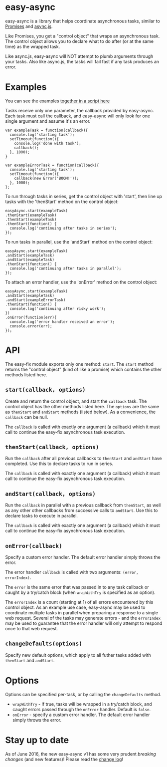 # easy-async

easy-async is a library that helps coordinate asynchronous tasks, similar to [Promises](https://www.promisejs.org/) and [async.js](https://github.com/caolan/async).

Like Promises, you get a "control object" that wraps an asynchronous task. The control object allows you to declare what to do after (or at the same time) as the wrapped task.

Like async.js, easy-async will NOT attempt to plumb arguments through your tasks.  Also like async.js, the tasks will fail fast if any task produces an error.

# Examples

You can see the examples [together in a script here](example.js)

Tasks receive only one parameter, the callback provided by easy-async.  Each task must call the callback, and easy-async will only look for one single argument and assume it's an error.

    var exampleTask = function(callback){
      console.log('starting task');
      setTimeout(function(){
        console.log('done with task');
        callback();
      }, 1000);
    }

    var exampleErrorTask = function(callback){
      console.log('starting task');
      setTimeout(function(){
        callback(new Error('BOOM!'));
      }, 1000);
    };

To run through tasks in series, get the control object with 'start', then line up tasks with the 'thenStart' method on the control object:

    easyAsync.start(exampleTask)
    .thenStart(exampleTask)
    .thenStart(exampleTask)
    .thenStart(function() {
      console.log('continuing after tasks in series');
    });

To run tasks in parallel, use the 'andStart' method on the control object:

    easyAsync.start(exampleTask)
    .andStart(exampleTask)
    .andStart(exampleTask)
    .thenStart(function() {
      console.log('continuing after tasks in parallel');
    });

To attach an error handler, use the 'onError' method on the control object:


    easyAsync.start(exampleTask)
    .andStart(exampleTask)
    .andStart(exampleErrorTask)
    .thenStart(function() {
      console.log('continuing after risky work');
    })
    .onError(function(err){
      console.log('error handler received an error');
      console.error(err);
    });

# API

The easy-fix module exports only one method: `start`.  The `start` method returns the "control object" (kind of like a promise) which contains the other methods listed here.

## `start(callback, options)`

Create and return the control object, and start the `callback` task.  The control object has the other methods listed here. The `options` are the same as `thenStart` and `andStart` methods (listed below). As a convenience, the `callback` can be null.

The `callback` is called with exactly one argument (a callback) which it must call to continue the easy-fix asynchronous task execution.

## `thenStart(callback, options)`

Run the `callback` after all previous callbacks to `thenStart` and `andStart` have completed.  Use this to declare tasks to run in series.

The `callback` is called with exactly one argument (a callback) which it must call to continue the easy-fix asynchronous task execution.

## `andStart(callback, options)`

Run the `callback` in parallel with a previous callback from `thenStart`, as well as any other other callbacks from successive calls to `andStart`. Use this to declare tasks to execute in parallel.

The `callback` is called with exactly one argument (a callback) which it must call to continue the easy-fix asynchronous task execution.

## `onError(callback)`

Specify a custom error handler.  The default error handler simply throws the error.

The error handler `callback` is called with two arguments: `(error, errorIndex)`.

The `error` is the same error that was passed in to any task callback or caught by a try/catch block (when `wrapWithTry` is specified as an option).

The `errorIndex` is a count (starting at 1) of all errors encountered by this control object.
As an example use case, easy-async may be used to coordinate multiple tasks in parallel when preparing a response to a single web request. Several of the tasks may generate errors - and the `errorIndex` may be used to guarantee that the error handler will only attempt to respond once to that web request.

## `changeDefaults(options)`

Specify new default options, which apply to all futher tasks added with `thenStart` and `andStart`.

# Options

Options can be specified per-task, or by calling the `changeDefaults` method.

* `wrapWithTry` - If true, tasks will be wrapped in a try/catch block, and caught errors passed through the `onError` handler. Default is `false`.
* `onError` - specify a custom error handler.  The default error handler simply throws the error.

# Stay up to date

As of June 2016, the new easy-async v1 has some very prudent *breaking changes* (and new features)!
Please read the [change log](CHANGELOG.md)!

